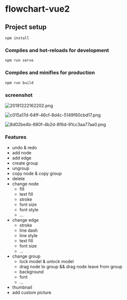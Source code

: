 # flowchart-vue2

## Project setup

```
npm install
```

### Compiles and hot-reloads for development

```
npm run serve
```

### Compiles and minifies for production

```
npm run build
```

### screenshot

![20191222162202.png](https://i.loli.net/2019/12/22/LUupwZoM6XT3GgO.png)

![c015a17d-64ff-46cf-8d4c-5149f60cbd17.png](https://i.loli.net/2019/12/23/iABxILKJ3Pvprmt.png)

![8d02be4b-680f-4b2d-8f6d-91cc3aa77aa0.png](https://i.loli.net/2019/12/22/T7FEwyKtjCxIVH3.png)

### Features

- undo & redo
- add node
- add edge
- create group
- ungroup
- copy node & copy group
- delete
- change node
  - fill
  - text fill
  - stroke
  - font size
  - font style
  - ...
- change edge
  - stroke
  - line dash
  - line style
  - text fill
  - font size
  - ...
- change group
  - lock model & unlock model
  - drag node to group && drag node leave from group
  - background
  - font
  - ...
- thumbnail
- add custom picture
